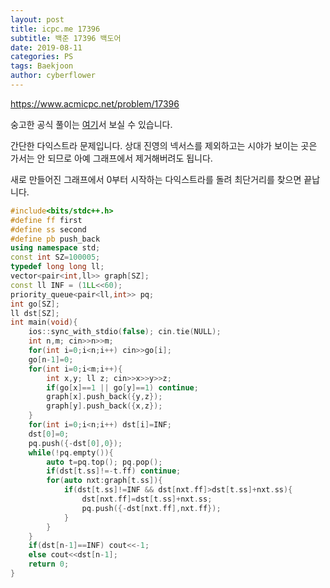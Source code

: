 ```yaml
---
layout: post
title: icpc.me 17396
subtitle: 백준 17396 백도어
date: 2019-08-11
categories: PS
tags: Baekjoon
author: cyberflower
---
```


<https://www.acmicpc.net/problem/17396>

숭고한 공식 풀이는 [여기](https://drive.google.com/file/d/1XwcQgX81fR_2ULyzXoY1DZ1Y9EsXyu-_/view)서 보실 수 있습니다.

간단한 다익스트라 문제입니다. 상대 진영의 넥서스를 제외하고는 시야가 보이는 곳은 가서는 안 되므로 아예 그래프에서 제거해버려도 됩니다.

새로 만들어진 그래프에서 0부터 시작하는 다익스트라를 돌려 최단거리를 찾으면 끝납니다.


```cpp
#include<bits/stdc++.h>
#define ff first
#define ss second
#define pb push_back
using namespace std;
const int SZ=100005;
typedef long long ll;
vector<pair<int,ll>> graph[SZ];
const ll INF = (1LL<<60);
priority_queue<pair<ll,int>> pq;
int go[SZ];
ll dst[SZ];
int main(void){
	ios::sync_with_stdio(false); cin.tie(NULL);
	int n,m; cin>>n>>m;
	for(int i=0;i<n;i++) cin>>go[i];
	go[n-1]=0;
	for(int i=0;i<m;i++){
		int x,y; ll z; cin>>x>>y>>z;
		if(go[x]==1 || go[y]==1) continue;
		graph[x].push_back({y,z});
		graph[y].push_back({x,z});		
	}
	for(int i=0;i<n;i++) dst[i]=INF;
	dst[0]=0;
	pq.push({-dst[0],0});
	while(!pq.empty()){
		auto t=pq.top(); pq.pop();
		if(dst[t.ss]!=-t.ff) continue;
		for(auto nxt:graph[t.ss]){
			if(dst[t.ss]!=INF && dst[nxt.ff]>dst[t.ss]+nxt.ss){
				dst[nxt.ff]=dst[t.ss]+nxt.ss;
				pq.push({-dst[nxt.ff],nxt.ff});
			}
		}
	}
	if(dst[n-1]==INF) cout<<-1;
	else cout<<dst[n-1];
	return 0;
}
```
